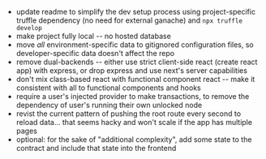 * update readme to simplify the dev setup process using project-specific truffle dependency (no need for external ganache) and `npx truffle develop`
* make project fully local -- no hosted database
* move _all_ environment-specific data to gitignored configuration files, so developer-specific data doesn't affect the repo
* remove dual-backends -- either use strict client-side react (create react app) with express, or drop express and use next's server capabilities
* don't mix class-based react with functional component react -- make it consistent with all to functional components and hooks
* require a user's injected provider to make transactions, to remove the dependency of user's running their own unlocked node
* revist the current pattern of pushing the root route every second to reload data... that seems hacky and won't scale if the app has multiple pages
* optional: for the sake of "additional complexity", add some state to the contract and include that state into the frontend

